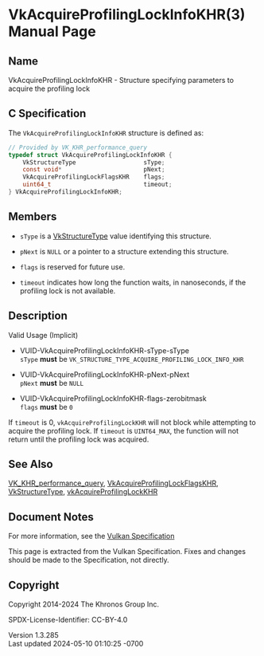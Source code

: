 # VkAcquireProfilingLockInfoKHR(3) Manual Page

## Name

VkAcquireProfilingLockInfoKHR - Structure specifying parameters to
acquire the profiling lock



## <a href="#_c_specification" class="anchor"></a>C Specification

The `VkAcquireProfilingLockInfoKHR` structure is defined as:

``` c
// Provided by VK_KHR_performance_query
typedef struct VkAcquireProfilingLockInfoKHR {
    VkStructureType                   sType;
    const void*                       pNext;
    VkAcquireProfilingLockFlagsKHR    flags;
    uint64_t                          timeout;
} VkAcquireProfilingLockInfoKHR;
```

## <a href="#_members" class="anchor"></a>Members

- `sType` is a [VkStructureType](https://registry.khronos.org/vulkan/specs/1.3-extensions/man/html/VkStructureType.html) value identifying
  this structure.

- `pNext` is `NULL` or a pointer to a structure extending this
  structure.

- `flags` is reserved for future use.

- `timeout` indicates how long the function waits, in nanoseconds, if
  the profiling lock is not available.

## <a href="#_description" class="anchor"></a>Description

Valid Usage (Implicit)

- <a href="#VUID-VkAcquireProfilingLockInfoKHR-sType-sType"
  id="VUID-VkAcquireProfilingLockInfoKHR-sType-sType"></a>
  VUID-VkAcquireProfilingLockInfoKHR-sType-sType  
  `sType` **must** be
  `VK_STRUCTURE_TYPE_ACQUIRE_PROFILING_LOCK_INFO_KHR`

- <a href="#VUID-VkAcquireProfilingLockInfoKHR-pNext-pNext"
  id="VUID-VkAcquireProfilingLockInfoKHR-pNext-pNext"></a>
  VUID-VkAcquireProfilingLockInfoKHR-pNext-pNext  
  `pNext` **must** be `NULL`

- <a href="#VUID-VkAcquireProfilingLockInfoKHR-flags-zerobitmask"
  id="VUID-VkAcquireProfilingLockInfoKHR-flags-zerobitmask"></a>
  VUID-VkAcquireProfilingLockInfoKHR-flags-zerobitmask  
  `flags` **must** be `0`

If `timeout` is 0, `vkAcquireProfilingLockKHR` will not block while
attempting to acquire the profiling lock. If `timeout` is `UINT64_MAX`,
the function will not return until the profiling lock was acquired.

## <a href="#_see_also" class="anchor"></a>See Also

[VK_KHR_performance_query](https://registry.khronos.org/vulkan/specs/1.3-extensions/man/html/VK_KHR_performance_query.html),
[VkAcquireProfilingLockFlagsKHR](https://registry.khronos.org/vulkan/specs/1.3-extensions/man/html/VkAcquireProfilingLockFlagsKHR.html),
[VkStructureType](https://registry.khronos.org/vulkan/specs/1.3-extensions/man/html/VkStructureType.html),
[vkAcquireProfilingLockKHR](https://registry.khronos.org/vulkan/specs/1.3-extensions/man/html/vkAcquireProfilingLockKHR.html)

## <a href="#_document_notes" class="anchor"></a>Document Notes

For more information, see the <a
href="https://registry.khronos.org/vulkan/specs/1.3-extensions/html/vkspec.html#VkAcquireProfilingLockInfoKHR"
target="_blank" rel="noopener">Vulkan Specification</a>

This page is extracted from the Vulkan Specification. Fixes and changes
should be made to the Specification, not directly.

## <a href="#_copyright" class="anchor"></a>Copyright

Copyright 2014-2024 The Khronos Group Inc.

SPDX-License-Identifier: CC-BY-4.0

Version 1.3.285  
Last updated 2024-05-10 01:10:25 -0700
